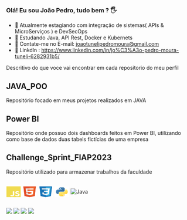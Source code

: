 ### Olá! Eu sou João Pedro, tudo bem ? 🖐️
- 🔭 Atualmente estagiando com integração de sistemas( APIs & MicroServiços ) e DevSecOps
- 🌱 Estudando Java, API Rest, Docker e Kubernets
- 📩 Contate-me no E-mail: joaotunelipedromoura@gmail.com
- 👔 Linkdln : <https://www.linkedin.com/in/jo%C3%A3o-pedro-moura-tuneli-6282931b5/>

Descritivo do que voce vai encontrar em cada repositorio do meu perfil

<div>
  <h2>JAVA_POO</h2>
  <p>Repositório focado em meus projetos realizados em JAVA</p>

  <h2>Power BI</h2>
  <p>Repositório onde possuo dois dashboards feitos em Power BI, utilizando como base de dados duas tabels fictícias de uma empresa</p>

  <h2>Challenge_Sprint_FIAP2023</h2>
  <p>Repositório utilizado para armazenar trabalhos da faculdade</p>
</div>

<div style="display: inline_block"><br>
  <img align="center" alt="Rafa-Js" height="30" width="40" src="https://raw.githubusercontent.com/devicons/devicon/master/icons/javascript/javascript-plain.svg">
  <img align="center" alt="Rafa-HTML" height="30" width="40" src="https://raw.githubusercontent.com/devicons/devicon/master/icons/html5/html5-original.svg">
  <img align="center" alt="Rafa-CSS" height="30" width="40" src="https://raw.githubusercontent.com/devicons/devicon/master/icons/css3/css3-original.svg">
  <img align="center" alt="Rafa-Python" height="30" width="40" src="https://raw.githubusercontent.com/devicons/devicon/master/icons/python/python-original.svg">
  <img align="center" alt="Java" height="30" width="40" src="https://user-images.githubusercontent.com/25181517/117201156-9a724800-adec-11eb-9a9d-3cd0f67da4bc.png">
</div>
  
  ##
 
<div> 
  <a href="https://instagram.com/rafaballerini" target="_blank"><img src="https://img.shields.io/badge/-Instagram-%23E4405F?style=for-the-badge&logo=instagram&logoColor=white" target="_blank"></a>
  <a href="https://discord.gg/wagxz" target="_blank"><img src="https://img.shields.io/badge/Discord-7289DA?style=for-the-badge&logo=discord&logoColor=white" target="_blank"></a> 
  <a href = "mailto:joaotunelipedromoura@gmail.com"><img src="https://img.shields.io/badge/-Gmail-%23333?style=for-the-badge&logo=gmail&logoColor=white" target="_blank"></a>
  <a href="https://www.linkedin.com/in/jo%C3%A3o-pedro-moura-tuneli-6282931b5/" target="_blank"><img src="https://img.shields.io/badge/-LinkedIn-%230077B5?style=for-the-badge&logo=linkedin&logoColor=white" target="_blank"></a> 
  
</div>

